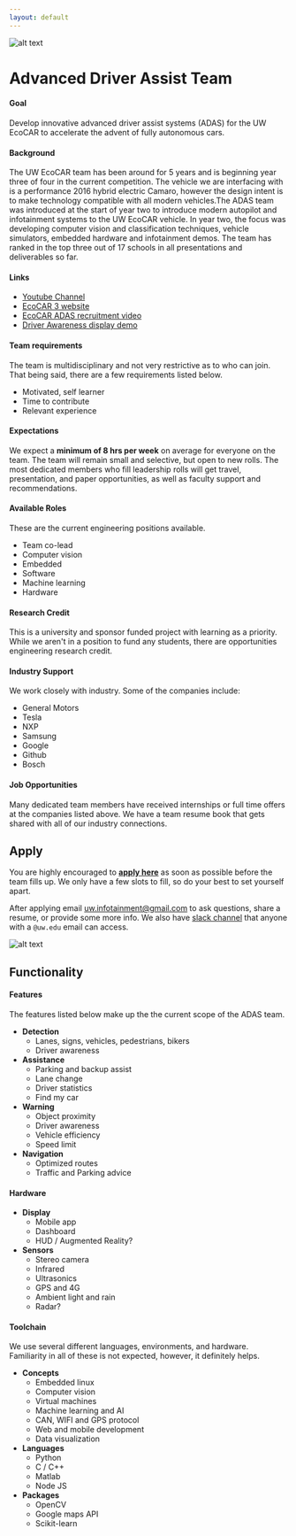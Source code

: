 ```yaml
---
layout: default
---
```


![alt text](https://github.com/jake-g/adas-site/raw/gh-pages/_images/banner.png)

# Advanced Driver Assist Team


#### Goal
Develop innovative advanced driver assist systems (ADAS) for the UW EcoCAR to accelerate the advent of fully autonomous cars.

#### Background
The UW EcoCAR team has been around for 5 years and is beginning year three of four in the current competition. The vehicle we are interfacing with is a performance 2016 hybrid electric Camaro, however the design intent is to make technology compatible with all modern vehicles.The ADAS team was introduced at the start of year two to introduce modern autopilot and infotainment systems to the UW EcoCAR vehicle. In year two, the focus was developing computer vision and classification techniques, vehicle simulators, embedded hardware and infotainment demos. The team has ranked in the top three out of 17 schools in all presentations and deliverables so far.

#### Links
* <a href="https://www.youtube.com/playlist?list=PLWptjpDqazOymOtZTLaiW0OCP8Qe2uAKr" target="_blank"> Youtube Channel</a>
* <a href="http://ecocar3.org/" target="_blank">EcoCAR 3 website</a>
* <a href="https://youtu.be/vmW95YzeKEM" target="_blank">EcoCAR ADAS recruitment video</a>
* <a href="http://uwecocar.github.io/UW-Infotainment/" target="_blank"> Driver Awareness display demo</a>

#### Team requirements
The team is multidisciplinary and not very restrictive as to who can join. That being said, there are a few requirements listed below.

  * Motivated, self learner
  * Time to contribute
  * Relevant experience

#### Expectations
We expect a __minimum of 8 hrs per week__ on average for everyone on the team. The team will remain small and selective, but open to new rolls. The most dedicated members who fill leadership rolls will get travel, presentation, and paper opportunities, as well as faculty support and recommendations.

#### Available Roles
These are the current engineering positions available.

* Team co-lead
* Computer vision
* Embedded
* Software
* Machine learning
* Hardware

#### Research Credit
This is a university and sponsor funded project with learning as a priority. While we aren't in a position to fund any students, there are opportunities engineering research credit.

#### Industry Support
We work closely with industry. Some of the companies include:

* General Motors
* Tesla
* NXP
* Samsung
* Google
* Github
* Bosch

#### Job Opportunities
Many dedicated team members have received internships or full time offers at the companies listed above. We have a team resume book that gets shared with all of our industry connections.

## Apply
You are highly encouraged to __[apply here](https://goo.gl/forms/tYbrCl09F1NvdamY2)__ as soon as possible before the team fills up. We only have a few slots to fill, so do your best to set yourself apart.

After applying email <uw.infotainment@gmail.com> to ask questions, share a resume, or provide some more info. We also have [slack channel](https://uwadas.slack.com) that anyone with a `@uw.edu` email can access.

![alt text](https://github.com/jake-g/adas-site/raw/gh-pages/_images/camaro.jpg)

## Functionality

#### Features
The features listed below make up the the current scope of the ADAS team.

* **Detection**
  * Lanes, signs, vehicles, pedestrians, bikers
  * Driver awareness
* **Assistance**
  * Parking and backup assist
  * Lane change
  * Driver statistics
  * Find my car
* **Warning**
  * Object proximity
  * Driver awareness
  * Vehicle efficiency
  * Speed limit
* **Navigation**
  * Optimized routes
  * Traffic and Parking advice

#### Hardware
* **Display**
  * Mobile app
  * Dashboard
  * HUD / Augmented Reality?
* **Sensors**
  * Stereo camera
  * Infrared
  * Ultrasonics
  * GPS and 4G
  * Ambient light and rain
  * Radar?

#### Toolchain
We use several different languages, environments, and hardware. Familiarity in all of these is not expected, however, it definitely helps.

* **Concepts**
  * Embedded linux
  * Computer vision
  * Virtual machines
  * Machine learning and AI
  * CAN, WIFI and GPS protocol
  * Web and mobile development
  * Data visualization
* **Languages**
  * Python
  * C / C++
  * Matlab
  * Node JS
* **Packages**
  * OpenCV
  * Google maps API
  * Scikit-learn
